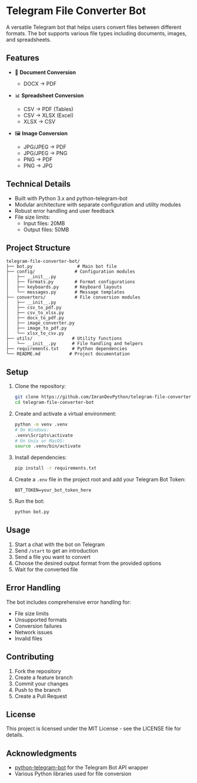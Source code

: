 # Telegram File Converter Bot

A versatile Telegram bot that helps users convert files between different formats. The bot supports various file types including documents, images, and spreadsheets.

## Features

- 📄 **Document Conversion**
  - DOCX → PDF

- 📊 **Spreadsheet Conversion**
  - CSV → PDF (Tables)
  - CSV → XLSX (Excel)
  - XLSX → CSV

- 🖼️ **Image Conversion**
  - JPG/JPEG → PDF
  - JPG/JPEG → PNG
  - PNG → PDF
  - PNG → JPG

## Technical Details

- Built with Python 3.x and python-telegram-bot
- Modular architecture with separate configuration and utility modules
- Robust error handling and user feedback
- File size limits:
  - Input files: 20MB
  - Output files: 50MB

## Project Structure

```
telegram-file-converter-bot/
├── bot.py                 # Main bot file
├── config/               # Configuration modules
│   ├── __init__.py
│   ├── formats.py        # Format configurations
│   ├── keyboards.py      # Keyboard layouts
│   └── messages.py       # Message templates
├── converters/           # File conversion modules
│   ├── __init__.py
│   ├── csv_to_pdf.py
│   ├── csv_to_xlsx.py
│   ├── docx_to_pdf.py
│   ├── image_converter.py
│   ├── image_to_pdf.py
│   └── xlsx_to_csv.py
├── utils/               # Utility functions
│   └── __init__.py      # File handling and helpers
├── requirements.txt     # Python dependencies
└── README.md           # Project documentation
```

## Setup

1. Clone the repository:
   ```bash
   git clone https://github.com/ImranDevPython/telegram-file-converter-bot.git
   cd telegram-file-converter-bot
   ```

2. Create and activate a virtual environment:
   ```bash
   python -m venv .venv
   # On Windows:
   .venv\Scripts\activate
   # On Unix or MacOS:
   source .venv/bin/activate
   ```

3. Install dependencies:
   ```bash
   pip install -r requirements.txt
   ```

4. Create a `.env` file in the project root and add your Telegram Bot Token:
   ```
   BOT_TOKEN=your_bot_token_here
   ```

5. Run the bot:
   ```bash
   python bot.py
   ```

## Usage

1. Start a chat with the bot on Telegram
2. Send `/start` to get an introduction
3. Send a file you want to convert
4. Choose the desired output format from the provided options
5. Wait for the converted file

## Error Handling

The bot includes comprehensive error handling for:
- File size limits
- Unsupported formats
- Conversion failures
- Network issues
- Invalid files

## Contributing

1. Fork the repository
2. Create a feature branch
3. Commit your changes
4. Push to the branch
5. Create a Pull Request

## License

This project is licensed under the MIT License - see the LICENSE file for details.

## Acknowledgments

- [python-telegram-bot](https://github.com/python-telegram-bot/python-telegram-bot) for the Telegram Bot API wrapper
- Various Python libraries used for file conversion
